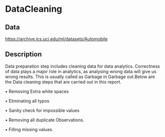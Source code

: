 # DataCleaning

## Data

https://archive.ics.uci.edu/ml/datasets/Automobile

## Description

Data preparation step includes cleaning data for data analytics. Correctness of data plays a major role in analytics, as analysing wrong data will give us wrong results. This is usually called as Garbage in Garbage out.Below are the Data cleaning steps that are carried out in this report.

• Removing Extra white spaces

• Eliminating all typos

• Sanity check for impossible values

• Removing all duplicate Observations.

• Filling missing values.
